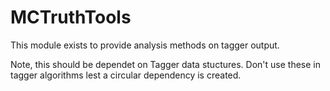 # MCTruthTools

This module exists to provide analysis methods on tagger output.

Note, this should be dependet on Tagger data stuctures.
Don't use these in tagger algorithms lest a circular dependency is created.

